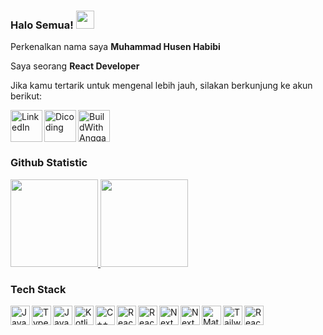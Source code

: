 ### Halo Semua! <img src="https://github.com/TheDudeThatCode/TheDudeThatCode/blob/master/Assets/Hi.gif" width="29px">

<!--
**SenbiDev/SenbiDev** is a ✨ _special_ ✨ repository because its `README.md` (this file) appears on your GitHub profile.

Here are some ideas to get you started:

- 🔭 I’m currently working on ...
- 🌱 I’m currently learning ...
- 👯 I’m looking to collaborate on ...
- 🤔 I’m looking for help with ...
- 💬 Ask me about ...
- 📫 How to reach me: ...
- 😄 Pronouns: ...
- ⚡ Fun fact: ...
-->

Perkenalkan nama saya **Muhammad Husen Habibi**

Saya seorang **React Developer**

<!-- Jika kamu tertarik untuk berkenalan denganku, silakan ikuti akun [Linkedin](https://www.linkedin.com/in/senbidev/) ku ya. -->
Jika kamu tertarik untuk mengenal lebih jauh, silakan berkunjung ke akun berikut:

<p>
  <a href="https://www.linkedin.com/in/senbidev"><img align="left" alt="LinkedIn" title="LinkedIn" width="51px" src="https://firebasestorage.googleapis.com/v0/b/foodies-firebase-20f8c.appspot.com/o/linked.png?alt=media&token=e5d40bb5-f2fd-45ba-8411-1d82e520835e" /></a>
  <a href="https://www.dicoding.com/users/musenbi/academies"><img align="left" alt="Dicoding" title="Dicoding" width="51px" src="https://secure.gravatar.com/avatar/356807ae3e55b3b72ffa70c7749a51d4?s=96&d=blank&r=g" /></a>
  <a href="https://buildwithangga.com/talent/senbidev884"><img align="left" alt="BuildWith Angga" title="BuildWith Angga" width="51px" src="https://buildwithangga.com/themes/front/images/logo_bwa_new.svg" /></a>
</p>
<br>
<br>
<br>

### Github Statistic
<p>
<a href="https://github.com/SenbiDev">
  <img height="140px" src="https://github-readme-stats-eight-theta.vercel.app/api?username=SenbiDev&show_icons=true&theme=algolia&include_all_commits=true&count_private=true"/>
</a>
<a href="https://github.com/SenbiDev">
  <img height="140px" src="https://github-readme-stats-eight-theta.vercel.app/api/top-langs/?username=SenbiDev&layout=compact&langs_count=8&theme=algolia"/>
</a>
</p>

### Tech Stack
<p>
  <a href="#"><img align="left" alt="JavaScript" title="JavaScript" width="31px" src="https://upload.wikimedia.org/wikipedia/commons/9/99/Unofficial_JavaScript_logo_2.svg" /></a>
  <a href="https://www.typescriptlang.org/"><img align="left" alt="TypeScript" title="TypeScript" width="31px" src="https://upload.wikimedia.org/wikipedia/commons/thumb/f/f5/Typescript.svg/64px-Typescript.svg.png" /></a>
  <a href="https://www.java.com/en/"><img align="left" alt="Java" title="Java" width="31px" src="https://www.shareicon.net/data/256x256/2016/09/23/833700_windows_512x512.png" /></a>
    <a href="https://kotlinlang.org/"><img align="left" alt="Kotlin" title="Kotlin" width="31px" src="https://raw.githubusercontent.com/gilbarbara/logos/master/logos/kotlin-icon.svg" /></a>
  <a href="https://en.cppreference.com/w/"><img align="left" alt="C++" title="C++" width="31px" src="https://upload.wikimedia.org/wikipedia/commons/thumb/1/18/ISO_C%2B%2B_Logo.svg/120px-ISO_C%2B%2B_Logo.svg.png" /></a>
  <a href="https://reactjs.org/"><img align="left" alt="React" title="React" width="31px" src="https://cdn.worldvectorlogo.com/logos/react-2.svg" /></a>
  <a href="https://reactnative.dev/"><img align="left" alt="React Native" title="React Native" width="31px" src="https://cdn.worldvectorlogo.com/logos/react-2.svg" /></a>
  <a href="https://nextjs.org/"><img align="left" alt="Next" title="Next (React SSR Framework)" width="31px" src="https://iconape.com/wp-content/files/gm/82643/svg/next-js.svg" /></a>
    <a href="https://next-auth.js.org/"><img align="left" alt="NextAuth" title="NextAuth" width="31px" src="https://next-auth.js.org/img/logo/logo-sm.png" /></a>
    <a href="https://mui.com/"><img align="left" alt="Material UI" title="Material UI" width="31px" src="https://mui.com/static/logo.png" /></a>
    <a href="https://tailwindcss.com/"><img align="left" alt="Tailwind CSS" title="Tailwind CSS" width="31px" src="https://upload.wikimedia.org/wikipedia/commons/thumb/d/d5/Tailwind_CSS_Logo.svg/2048px-Tailwind_CSS_Logo.svg.png" /></a>
    <a href="https://reactnativepaper.com/"><img align="left" alt="React Native Paper" title="React Native Paper" width="31px" src="https://pbs.twimg.com/profile_images/1197491571849084933/HAwtsa-i_400x400.jpg" /></a>
</p>


